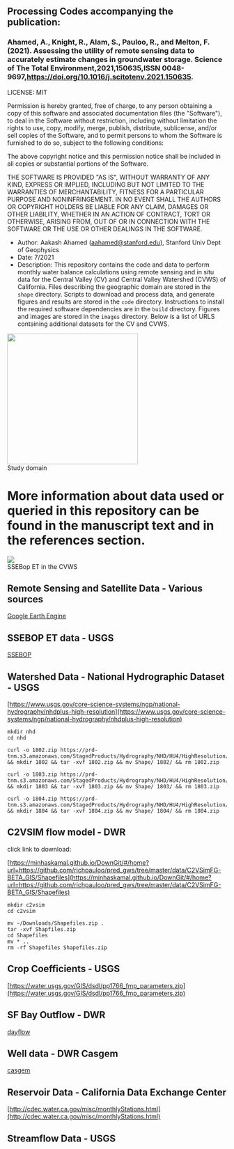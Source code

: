 ## Processing Codes accompanying the publication: 
### Ahamed, A., Knight, R., Alam, S., Pauloo, R., and Melton, F. (2021). Assessing the utility of remote sensing data to accurately estimate changes in groundwater storage. Science of The Total Environment,2021,150635,ISSN 0048-9697,https://doi.org/10.1016/j.scitotenv.2021.150635.

LICENSE: MIT

Permission is hereby granted, free of charge, to any person obtaining a copy of this software and associated documentation files (the "Software"), to deal in the Software without restriction, including without limitation the rights to use, copy, modify, merge, publish, distribute, sublicense, and/or sell copies of the Software, and to permit persons to whom the Software is furnished to do so, subject to the following conditions:

The above copyright notice and this permission notice shall be included in all copies or substantial portions of the Software.

THE SOFTWARE IS PROVIDED "AS IS", WITHOUT WARRANTY OF ANY KIND, EXPRESS OR IMPLIED, INCLUDING BUT NOT LIMITED TO THE WARRANTIES OF MERCHANTABILITY, FITNESS FOR A PARTICULAR PURPOSE AND NONINFRINGEMENT. IN NO EVENT SHALL THE AUTHORS OR COPYRIGHT HOLDERS BE LIABLE FOR ANY CLAIM, DAMAGES OR OTHER LIABILITY, WHETHER IN AN ACTION OF CONTRACT, TORT OR OTHERWISE, ARISING FROM, OUT OF OR IN CONNECTION WITH THE SOFTWARE OR THE USE OR OTHER DEALINGS IN THE SOFTWARE.

* Author: Aakash Ahamed (aahamed@stanford.edu), Stanford Univ Dept of Geophysics 
* Date: 7/2021
* Description: This repository contains the code and data to perform monthly water balance calculations using remote sensing and in situ data for the Central Valley (CV) and Central Valley Watershed (CVWS) of California. Files describing the geographic domain are stored in the `shape` directory. Scripts to download and process data, and generate figures and results are stored in the `code` directory. Instructions to install the required software dependencies are in the `build` directory. Figures and images are stored in the `images` directory. Below is a list of URLS containing additional datasets for the CV and CVWS. 

<img src="/images/Figure1.png" width="300"> <br>
Study domain

# More information about data used or queried in this repository can be found in the manuscript text and in the references section. 
![](/images/cvws_et.gif) <br> 
SSEBop ET in the CVWS

## Remote Sensing and Satellite Data - Various sources
[Google Earth Engine](https://developers.google.com/earth-engine/datasets/)

## SSEBOP ET data - USGS 
[SSEBOP](https://cida.usgs.gov/thredds/catalog.html?dataset=cida.usgs.gov/ssebopeta/monthly)

## Watershed Data - National Hydrographic Dataset - USGS
[https://www.usgs.gov/core-science-systems/ngp/national-hydrography/nhdplus-high-resolution](https://www.usgs.gov/core-science-systems/ngp/national-hydrography/nhdplus-high-resolution)
```
mkdir nhd
cd nhd

curl -o 1802.zip https://prd-tnm.s3.amazonaws.com/StagedProducts/Hydrography/NHD/HU4/HighResolution/Shape/NHD_H_1802_HU4_Shape.zip && mkdir 1802 && tar -xvf 1802.zip && mv Shape/ 1802/ && rm 1802.zip

curl -o 1803.zip https://prd-tnm.s3.amazonaws.com/StagedProducts/Hydrography/NHD/HU4/HighResolution/Shape/NHD_H_1803_HU4_Shape.zip && mkdir 1803 && tar -xvf 1803.zip && mv Shape/ 1803/ && rm 1803.zip

curl -o 1804.zip https://prd-tnm.s3.amazonaws.com/StagedProducts/Hydrography/NHD/HU4/HighResolution/Shape/NHD_H_1804_HU4_Shape.zip && mkdir 1804 && tar -xvf 1804.zip && mv Shape/ 1804/ && rm 1804.zip

```

## C2VSIM flow model - DWR

click link to download:

[https://minhaskamal.github.io/DownGit/#/home?url=https://github.com/richpauloo/pred_gws/tree/master/data/C2VSimFG-BETA_GIS/Shapefiles](https://minhaskamal.github.io/DownGit/#/home?url=https://github.com/richpauloo/pred_gws/tree/master/data/C2VSimFG-BETA_GIS/Shapefiles)

```
mkdir c2vsim
cd c2vsim

mv ~/Downloads/Shapefiles.zip .
tar -xvf Shapfiles.zip
cd Shapefiles
mv * ..
rm -rf Shapefiles Shapefiles.zip

```

## Crop Coefficients - USGS
[https://water.usgs.gov/GIS/dsdl/pp1766_fmp_parameters.zip](https://water.usgs.gov/GIS/dsdl/pp1766_fmp_parameters.zip)

## SF Bay Outflow - DWR
[dayflow](https://water.ca.gov/Programs/Environmental-Services/Compliance-Monitoring-And-Assessment/Dayflow-Data)

## Well data - DWR Casgem 
[casgem](https://data.cnra.ca.gov/dataset/periodic-groundwater-level-measurements)

## Reservoir Data - California Data Exchange Center
[http://cdec.water.ca.gov/misc/monthlyStations.html](http://cdec.water.ca.gov/misc/monthlyStations.html) 

## Streamflow Data - USGS 